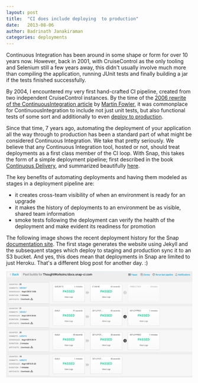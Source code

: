 ```yaml
---
layout: post
title:  "CI does include deploying  to production"
date:   2013-08-06
author: Badrinath Janakiraman
categories: deployments
---
```


Continuous Integration has been around in some shape or form for over 10 years now. However, back in 2001, with CruiseControl as the only tooling and Selenium still a few years away, this didn't usually involve much more than compiling the application, running JUnit tests and finally building a jar if the tests finished successfully. 

By 2004, I encountered my very first hand-crafted CI pipeline, created from two independent CruiseControl instances. By the time of the [2006 rewrite of the ContinuousIntegration article](http://martinfowler.com/articles/continuousIntegration.html) by [Martin Fowler](http://martinfowler.com/), it was commonplace for ContinuousIntegration to include not just unit tests, but also functional tests of some sort and additionally to even [deploy to production](http://martinfowler.com/articles/continuousIntegration.html#AutomateDeployment "continuous-integration martin-fowler automate-deployments").



Since that time, 7 years ago, automating the deployment of your application all the way through to production has been a standard part of what might be considered Continuous Integration. We take that pretty seriously. We believe that any Continuous Integration tool, hosted or not, should treat deployments as a first class member of the CI loop. With Snap, this takes the form of a simple deployment pipeline; first described in the book [Continuous Delivery](http://www.amazon.com/gp/product/0321601912?ie=UTF8&tag=martinfowlerc-20&linkCode=as2&camp=1789&creative=9325&creativeASIN=0321601912), and summarized beautifully [here](http://martinfowler.com/bliki/DeploymentPipeline.html). 

The key benefits of automating deployments and having them modeled as stages in a deployment pipeline are:
* it creates cross-team visibility of when an environment is ready for an upgrade
* it makes the history of deployments to an environment be as visible, shared team information
* smoke tests following the deployment can verify the health of the deployment and make evident its readiness for promotion

The following image shows the recent deployment history for the Snap [documentation site](http://docs.snap-ci.com). The first stage generates the website using Jekyll and the subsequent stages which deploy to staging and production sync it to an S3 bucket. And yes, this does mean that deployments in Snap are limited to just Heroku. That's a different blog post for another day. :)

<img src="/assets/images/screenshots/deployment-history@2x.png" />